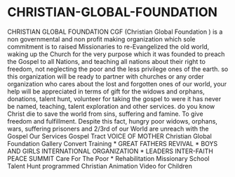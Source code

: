CHRISTIAN-GLOBAL-FOUNDATION
===========================

CHRISTIAN GLOBAL FOUNDATION  CGF (Christian Global Foundation )  is a non governmental and non profit making organization which sole commitment is to raised Missionaries to re-Evangelized the old world,  waking up the Church for the very purpose which it was founded to preach the Gospel to all Nations, and teaching all nations about their right to freedom, not neglecting the poor and the less privilege ones of the earth. so this organization will be ready to partner with churches or any order organization who cares about the lost and forgotten ones of our world, your help will be appreciated in terms of gift for the widows and orphans, donations, talent  hunt, volunteer for taking the gospel to were it has never be named, teaching, talent exploration and other services.  do you know Christ die to save the world from sins, suffering and famine. To give freedom and fulfillment. Despite this fact, hungry poor widows, orphans, wars, suffering prisoners and 2/3rd of our World are unreach with the Gospel Our  Services Gospel Tract VOICE OF MOTHER Christian Global Foundation Gallery Convert Training * GREAT FATHERS REVIVAL * BOYS AND GIRLS INTERNATIONAL ORGANIZATION * LEADERS INTER-FAITH PEACE SUMMIT  Care For The Poor   * Rehabilitation Missionary School Talent Hunt programmed   Christian  Animation Video for Children
